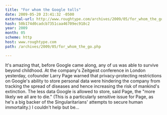 ```yaml
---
title: "For whom the Google tolls"
date: 2009-05-20 23:41:32 -0500
external-url: http://www.roughtype.com/archives/2009/05/for_whom_the_go.php
hash: 50b174d0cadcb7351caa46709ec918c2
year: 2009
month: 05
scheme: http
host: www.roughtype.com
path: /archives/2009/05/for_whom_the_go.php

---
```


It's amazing that, before Google came along, any of us was able to survive beyond childhood. At the company's Zeitgeist conference in London yesterday, cofounder Larry Page warned that privacy-protecting restrictions on Google's ability to store personal data were hindering the company from tracking the spread of diseases and hence increasing the risk of mankind's extinction. The less data Google is allowed to store, said Page, the "more likely we all are to die." (This is a particularly sensitive issue for Page, as he's a big backer of the Singularitarians' attempts to secure human immortality.) I couldn't help but be...
